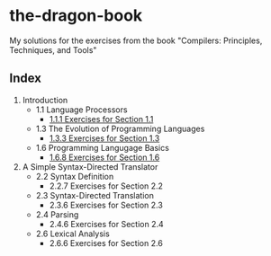 # the-dragon-book
My solutions for the exercises from the book "Compilers: Principles, Techniques, and Tools"

## Index

1. Introduction
    - 1.1 Language Processors
        + [1.1.1 Exercises for Section 1.1](solutions/1.1%20Language%20Processors/1.1.1-exercises.md)
    - 1.3 The Evolution of Programming Languages
        + [1.3.3 Exercises for Section 1.3](solutions/1.3%20The%20Evolution%20of%20Programming%20Languages/1.3.3-exercises.md)
    - 1.6 Programming Langugage Basics
        + [1.6.8 Exercises for Section 1.6](solutions/1.6%20Programming%20Langugage%20Basics/1.6.8-exercises.md)
2. A Simple Syntax-Directed Translator
    - 2.2 Syntax Definition
        + 2.2.7 Exercises for Section 2.2
    - 2.3 Syntax-Directed Translation
        + 2.3.6 Exercises for Section 2.3
    - 2.4 Parsing
        + 2.4.6 Exercises for Section 2.4
    - 2.6 Lexical Analysis
        + 2.6.6 Exercises for Section 2.6
